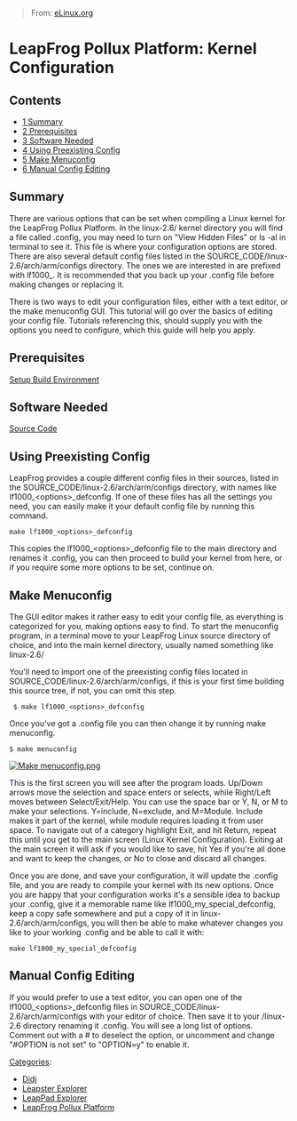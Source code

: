 > From: [eLinux.org](http://eLinux.org/LeapFrog_Pollux_Platform:_Kernel_Configuration "http://eLinux.org/LeapFrog_Pollux_Platform:_Kernel_Configuration")


# LeapFrog Pollux Platform: Kernel Configuration



## Contents

-   [1 Summary](#summary)
-   [2 Prerequisites](#prerequisites)
-   [3 Software Needed](#software-needed)
-   [4 Using Preexisting Config](#using-preexisting-config)
-   [5 Make Menuconfig](#make-menuconfig)
-   [6 Manual Config Editing](#manual-config-editing)

## Summary

There are various options that can be set when compiling a Linux kernel
for the LeapFrog Pollux Platform. In the linux-2.6/ kernel directory you
will find a file called .config, you may need to turn on "View Hidden
Files" or ls -al in terminal to see it. This file is where your
configuration options are stored. There are also several default config
files listed in the SOURCE\_CODE/linux-2.6/arch/arm/configs directory.
The ones we are interested in are prefixed with lf1000\_. It is
recommended that you back up your .config file before making changes or
replacing it.

There is two ways to edit your configuration files, either with a text
editor, or the make menuconfig GUI. This tutorial will go over the
basics of editing your config file. Tutorials referencing this, should
supply you with the options you need to configure, which this guide will
help you apply.

## Prerequisites

[Setup Build
Environment](http://eLinux.org/LeapFrog_Pollux_Platform:_Build_Environment "LeapFrog Pollux Platform: Build Environment")

## Software Needed

[Source
Code](http://eLinux.org/LeapFrog_Pollux_Platform:_Source_Code "LeapFrog Pollux Platform: Source Code")

## Using Preexisting Config

LeapFrog provides a couple different config files in their sources,
listed in the SOURCE\_CODE/linux-2.6/arch/arm/configs directory, with
names like lf1000\_\<options\>\_defconfig. If one of these files has all
the settings you need, you can easily make it your default config file
by running this command.

    make lf1000_<options>_defconfig

This copies the lf1000\_\<options\>\_defconfig file to the main
directory and renames it .config, you can then proceed to build your
kernel from here, or if you require some more options to be set,
continue on.

## Make Menuconfig

The GUI editor makes it rather easy to edit your config file, as
everything is categorized for you, making options easy to find. To start
the menuconfig program, in a terminal move to your LeapFrog Linux source
directory of choice, and into the main kernel directory, usually named
something like linux-2.6/

You'll need to import one of the preexisting config files located in
SOURCE\_CODE/linux-2.6/arch/arm/configs, if this is your first time
building this source tree, if not, you can omit this step.

     $ make lf1000_<options>_defconfig

Once you've got a .config file you can then change it by running make
menuconfig.

    $ make menuconfig

[![Make
menuconfig.png](http://eLinux.org/images/thumb/f/fb/Make_menuconfig.png/500px-Make_menuconfig.png)](http://eLinux.org/File:Make_menuconfig.png)


 This is the first screen you will see after the program loads. Up/Down
arrows move the selection and space enters or selects, while Right/Left
moves between Select/Exit/Help. You can use the space bar or Y, N, or M
to make your selections. Y=include, N=exclude, and M=Module. Include
makes it part of the kernel, while module requires loading it from user
space. To navigate out of a category highlight Exit, and hit Return,
repeat this until you get to the main screen (Linux Kernel
Configuration). Exiting at the main screen it will ask if you would like
to save, hit Yes if you're all done and want to keep the changes, or No
to close and discard all changes.


 Once you are done, and save your configuration, it will update the
.config file, and you are ready to compile your kernel with its new
options. Once you are happy that your configuration works it's a
sensible idea to backup your .config, give it a memorable name like
lf1000\_my\_special\_defconfig, keep a copy safe somewhere and put a
copy of it in linux-2.6/arch/arm/configs, you will then be able to make
whatever changes you like to your working .config and be able to call it
with:

    make lf1000_my_special_defconfig

## Manual Config Editing

If you would prefer to use a text editor, you can open one of the
lf1000\_\<options\>\_defconfig files in
SOURCE\_CODE/linux-2.6/arch/arm/configs with your editor of choice. Then
save it to your /linux-2.6 directory renaming it .config. You will see a
long list of options. Comment out with a \# to deselect the option, or
uncomment and change "\#OPTION is not set" to "OPTION=y" to enable it.


[Categories](http://eLinux.org/Special:Categories "Special:Categories"):

-   [Didj](http://eLinux.org/Category:Didj "Category:Didj")
-   [Leapster
    Explorer](http://eLinux.org/Category:Leapster_Explorer "Category:Leapster Explorer")
-   [LeapPad
    Explorer](http://eLinux.org/index.php?title=Category:LeapPad_Explorer&action=edit&redlink=1 "Category:LeapPad Explorer (page does not exist)")
-   [LeapFrog Pollux
    Platform](http://eLinux.org/index.php?title=Category:LeapFrog_Pollux_Platform&action=edit&redlink=1 "Category:LeapFrog Pollux Platform (page does not exist)")

